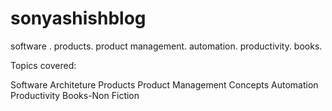 # sonyashishblog
software . products. product management. automation. productivity. books. 


Topics covered:

Software Architeture
Products
Product Management Concepts
Automation
Productivity
Books-Non Fiction
